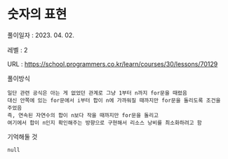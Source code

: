 # 숫자의 표현
풀이일자 : 2023. 04. 02.  
    
레벨 : 2    

URL : https://school.programmers.co.kr/learn/courses/30/lessons/70129
    
풀이방식    

    일단 관련 공식은 아는 게 없었던 관계로 그냥 1부터 n까지 for문을 때렸음
    대신 안쪽에 있는 for문에서 i부터 합이 n에 가까워질 때까지만 for문을 돌리도록 조건을 주었음
    즉, 연속된 자연수의 합이 n보다 작을 때까지만 for문을 돌리고
    여기에서 합이 n인지 확인해주는 방향으로 구현해서 리소스 낭비를 최소화하려고 함

기억해둘 것  
    
    null
